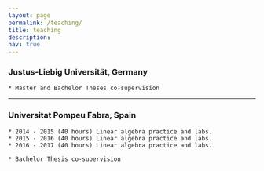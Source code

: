 ```yaml
---
layout: page
permalink: /teaching/
title: teaching
description: 
nav: true
---
```


### Justus-Liebig Universität, Germany ###

	* Master and Bachelor Theses co-supervision



- - - -



### Universitat Pompeu Fabra, Spain ###

	* 2014 - 2015 (40 hours) Linear algebra practice and labs.
	* 2015 - 2016 (40 hours) Linear algebra practice and labs.
	* 2016 - 2017 (40 hours) Linear algebra practice and labs.

	* Bachelor Thesis co-supervision

